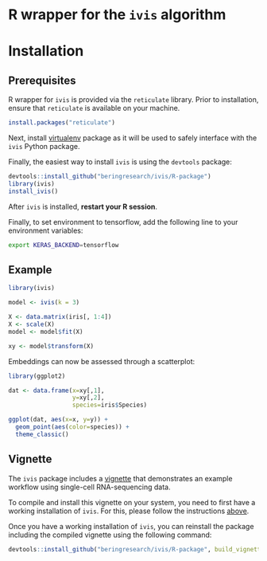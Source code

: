 # R wrapper for the `ivis` algorithm

# Installation

## Prerequisites

R wrapper for `ivis` is provided via the `reticulate` library.
Prior to installation, ensure that `reticulate` is available on your machine.

```R
install.packages("reticulate")
```

Next, install [virtualenv](https://virtualenv.pypa.io/en/latest/installation/) package as it will be used to safely interface with the `ivis` Python package.

Finally, the easiest way to install `ivis` is using the `devtools` package:

```R
devtools::install_github("beringresearch/ivis/R-package")
library(ivis)
install_ivis()
```

After `ivis` is installed, **restart your R session**. 

Finally, to set environment to tensorflow, add the following line to your environment variables:

```bash
export KERAS_BACKEND=tensorflow
```

## Example

```R
library(ivis)

model <- ivis(k = 3)

X <- data.matrix(iris[, 1:4])
X <- scale(X)
model <- model$fit(X)

xy <- model$transform(X)
```

Embeddings can now be assessed through a scatterplot:

```R
library(ggplot2)

dat <- data.frame(x=xy[,1],
                  y=xy[,2],
                  species=iris$Species)

ggplot(dat, aes(x=x, y=y)) +
  geom_point(aes(color=species)) +
  theme_classic()
```

## Vignette

The `ivis` package includes a [vignette](https://github.com/beringresearch/ivis/blob/master/R-package/vignettes/ivis_singlecell.Rmd) that demonstrates an example workflow using single-cell RNA-sequencing data.

To compile and install this vignette on your system, you need to first have a working installation of `ivis`.
For this, please follow the instructions [above](#installation).

Once you have a working installation of `ivis`, you can reinstall the package including the compiled vignette using the following command:

```R
devtools::install_github("beringresearch/ivis/R-package", build_vignettes = TRUE, force=TRUE)
```
